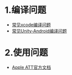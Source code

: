 # 1.编译问题
- [常见xcode编译问题](/mssdk/unity/unity_ios?id=unity-ios-faq1)
- [常见Unity-Android编译问题](/mssdk/unity/unity_android?id=mssdk-unitybianyi-faq)


# 2.使用问题
- [Apple ATT官方文档](https://developer.apple.com/documentation/apptrackingtransparency)

